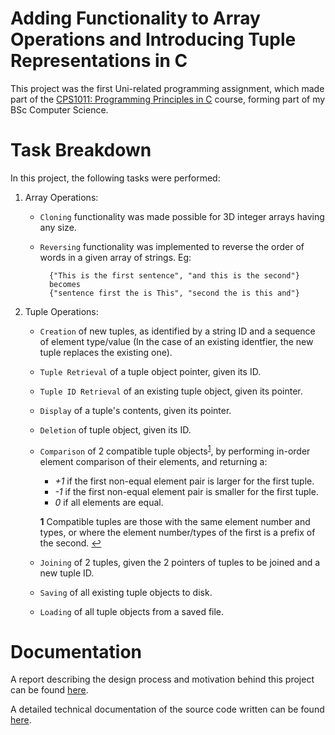 # Adding Functionality to Array Operations and Introducing Tuple Representations in C

This project was the first Uni-related programming assignment, which made part of the [CPS1011: Programming Principles in C](https://www.um.edu.mt/courses/studyunit/CPS1011) course, forming part of my BSc Computer Science.

# Task Breakdown

In this project, the following tasks were performed:

1.  Array Operations:

    - `Cloning` functionality was made possible for 3D integer arrays having any size.
    - `Reversing` functionality was implemented to reverse the order of words in a given array of strings. Eg:

            {"This is the first sentence", "and this is the second"}
            becomes
            {"sentence first the is This", "second the is this and"}

2.  Tuple Operations:

    - `Creation` of new tuples, as identified by a string ID and a sequence of element type/value (In the case of an existing identfier, the new tuple replaces the existing one).
    - `Tuple Retrieval` of a tuple object pointer, given its ID.
    - `Tuple ID Retrieval` of an existing tuple object, given its pointer.
    - `Display` of a tuple's contents, given its pointer.
    - `Deletion` of tuple object, given its ID.
    - `Comparison` of 2 compatible tuple objects<sup id="a1">[1](#f1)</sup>, by performing in-order element comparison of their elements, and returning a:

      - _+1_ if the first non-equal element pair is larger for the first tuple.
      - _-1_ if the first non-equal element pair is smaller for the first tuple.
      - _0_ if all elements are equal.

      <b id="f1">1</b> Compatible tuples are those with the same element number and types, or where the element number/types of the first is a prefix of the second. [↩](#a1)

    - `Joining` of 2 tuples, given the 2 pointers of tuples to be joined and a new tuple ID.
    - `Saving` of all existing tuple objects to disk.
    - `Loading` of all tuple objects from a saved file.

# Documentation

A report describing the design process and motivation behind this project can be found [here](https://github.com/tristan-oa/C-Programming-Principles-1st-year/Assignment_SPECIFICATION.pdf).

A detailed technical documentation of the source code written can be found [here](https://github.com/tristan-oa/C-Programming-Principles-1st-year/DOCUMENTATION.pdf).
